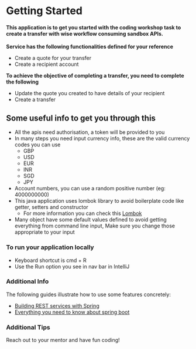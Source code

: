 # Getting Started

#### This application is to get you started with the coding workshop task to create a transfer with wise workflow consuming sandbox APIs.

**Service has the following functionalities defined for your reference**
* Create a quote for your transfer
* Create a recipient account

**To achieve the objective of completing a transfer, you need to complete the following**

* Update the quote you created to have details of your recipient
* Create a transfer

## Some useful info to get you through this
- All the apis need authorisation, a token will be provided to you
- In many steps you need input currency info, these are the valid currency codes you can use
  - GBP
  - USD
  - EUR
  - INR
  - SGD
  - JPY
- Account numbers, you can use a random positive number (eg: 4000000000)
- This java application uses lombok library to avoid boilerplate code like getter, setters and constructor
  - For more information you can check this [Lombok](https://www.baeldung.com/intro-to-project-lombok)
- Many object have some default values defined to avoid getting everything from command line input, Make sure you change those appropriate to your input

### To run your application locally
- Keyboard shortcut is cmd + R
- Use the Run option you see in nav bar in IntelliJ

### Additional Info
The following guides illustrate how to use some features concretely:

* [Building REST services with Spring](https://spring.io/guides/tutorials/rest/)
* [Everything you need to know about spring boot](https://www.baeldung.com/spring-tutorial)

### Additional Tips
Reach out to your mentor and have fun coding!

